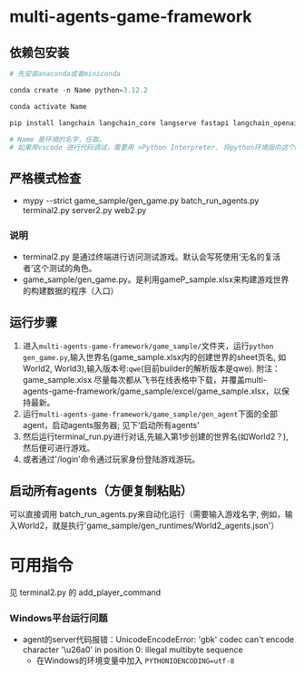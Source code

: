 # multi-agents-game-framework

## 依赖包安装

```python
# 先安装anaconda或者miniconda

conda create -n Name python=3.12.2 

conda activate Name

pip install langchain langchain_core langserve fastapi langchain_openai sse_starlette faiss-cpu loguru mypy pandas openpyxl overrides Jinja2 jsonschema black

# Name 是环境的名字，任取。
# 如果用vscode 进行代码调试，需要用 >Python Interpreter. 将python环境指向这个Name代表的环境
```

## 严格模式检查
- mypy --strict game_sample/gen_game.py batch_run_agents.py terminal2.py server2.py web2.py


### 说明

- terminal2.py 是通过终端进行访问测试游戏。默认会写死使用‘无名的复活者’这个测试的角色。
- game_sample/gen_game.py。是利用gameP_sample.xlsx来构建游戏世界的构建数据的程序（入口）

## 运行步骤

1. 进入`multi-agents-game-framework/game_sample/`文件夹，运行`python gen_game.py`,输入世界名(game_sample.xlsx内的创建世界的sheet页名, 如World2, World3),输入版本号:`qwe`(目前builder的解析版本是qwe). 附注：game_sample.xlsx 尽量每次都从飞书在线表格中下载，并覆盖multi-agents-game-framework/game_sample/excel/game_sample.xlsx，以保持最新。
2. 运行`multi-agents-game-framework/game_sample/gen_agent`下面的全部agent，启动agents服务器; 见下‘启动所有agents’
3. 然后运行terminal_run.py进行对话,先输入第1步创建的世界名(如World2？), 然后便可进行游戏。
4. 或者通过'/login'命令通过玩家身份登陆游戏游玩。

## 启动所有agents（方便复制粘贴）
可以直接调用 batch_run_agents.py来自动化运行（需要输入游戏名字, 例如，输入World2，就是执行'game_sample/gen_runtimes/World2_agents.json'）


# 可用指令
见 terminal2.py 的 add_player_command



### Windows平台运行问题

- agent的server代码报错：UnicodeEncodeError: 'gbk' codec can't encode character '\u26a0' in position 0: illegal multibyte sequence 
    - 在Windows的环境变量中加入 `PYTHONIOENCODING=utf-8`